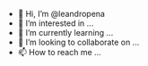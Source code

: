 - 👋 Hi, I’m @leandropena
- 👀 I’m interested in ...
- 🌱 I’m currently learning ...
- 💞️ I’m looking to collaborate on ...
- 📫 How to reach me ...

<!---
leandropena/leandropena is a ✨ special ✨ repository because its `README.md` (this file) appears on your GitHub profile.
You can click the Preview link to take a look at your changes.
--->
